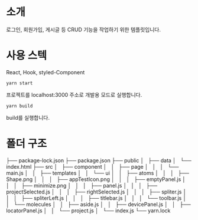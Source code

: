 # 소개

로그인, 회원가입, 게시글 등 CRUD 기능을 작업하기 위한 템플릿입니다.

# 사용 스텍

React, Hook, styled-Component

`yarn start`

프로젝트를 localhost:3000 주소로 개발용 모드로 실행합니다.

`yarn build`

build를 실행합니다.

# 폴더 구조

├── package-lock.json
├── package.json
├── public
│   ├── data
│   └── index.html
├── src
│   ├── component
│   │   ├── page
│   │   │   └── main.js
│   │   ├── templates
│   │   └── ui
│   │   ├── atoms
│   │   │   ├── Shape.png
│   │   │   ├── appTestIcon.png
│   │   │   ├── emptyPanel.js
│   │   │   ├── minimize.png
│   │   │   ├── panel.js
│   │   │   ├── projectSelected.js
│   │   │   ├── rightSelected.js
│   │   │   ├── spliter.js
│   │   │   ├── spliterLeft.js
│   │   │   ├── titlebar.js
│   │   │   └── toolbar.js
│   │   └── molecules
│   │   ├── aside.js
│   │   ├── devicePanel.js
│   │   ├── locatorPanel.js
│   │   └── project.js
│   └── index.js
└── yarn.lock
